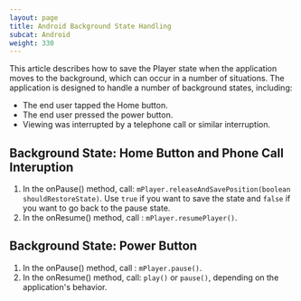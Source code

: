 ```yaml
---
layout: page
title: Android Background State Handling
subcat: Android
weight: 330
---
```


This article describes how to save the Player state when the application moves to the background, which can occur in a number of situations. The application is designed to handle a number of background states, including:

* The end user tapped the Home button.
* The end user pressed the power button.
* Viewing was interrupted by a telephone call or similar interruption.

## Background State: Home Button and Phone Call Interuption  

1. In the onPause() method, call: `mPlayer.releaseAndSavePosition(boolean shouldRestoreState)`. 
Use `true` if you want to save the state and  `false` if you want to go back to the pause state.
2. In the onResume() method, call : `mPlayer.resumePlayer()`.

## Background State: Power Button  

1. In the onPause() method, call : `mPlayer.pause()`.
2. In the onResume() method, call: `play()` or `pause()`, depending on the application's behavior.
